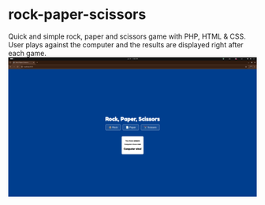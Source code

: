 # rock-paper-scissors
Quick and simple rock, paper and scissors game with PHP, HTML &amp; CSS. User plays against the computer and the results are displayed right after each game.
![Game screenshot](screenshot.png)

